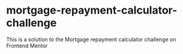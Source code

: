 # mortgage-repayment-calculator-challenge
This is a solution to the Mortgage repayment calculator challenge on Frontend Mentor
